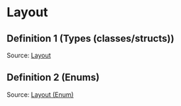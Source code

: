 # Layout

## Definition 1 (Types (classes/structs))

Source: [Layout](../csrc/ir/allocation_utils.h#L22)

## Definition 2 (Enums)

Source: [Layout (Enum)](../csrc/scheduler/matmul_heuristic_plugin_api.h#L39)


